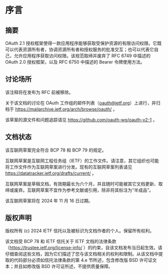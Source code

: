 # 序言

## 摘要

OAuth 2.1 授权框架使得一款应用程序能够获取受保护资源的有限访问权限。它既可以代表资源所有者，协调资源所有者和授权服务的批准交互；也可以代表它自己，允许应用程序获取访问权限。该规范取缔并废弃了 RFC 6749 中描述的 OAuth 2.0 授权框架，以及 RFC 6750 中描述的 Bearer 令牌使用方法。

## 讨论场所

该注释将在发布为 RFC 前被移除。

关于该文档的讨论在 OAuth 工作组的邮件列表（oauth@ietf.org）上进行，并归档于 https://mailarchive.ietf.org/arch/browse/oauth/ 。

该草案的源文件和问题追踪请见 https://github.com/oauth-wg/oauth-v2-1 。

## 文档状态

该互联网草案完全符合 BCP 78 和 BCP 79 的规定。

互联网草案是互联网工程任务组（IETF）的工作文件。请注意，其它组织也可能将工作文件作为互联网草案进行分发。现有的互联网草案列表请见 https://datatracker.ietf.org/drafts/current/ 。

互联网草案是草稿文档，有效期最长为六个月，并且随时可能被其它文档更新、取缔或废弃。互联网草案不宜作为参考文献或引用，除非将其标注为“半成品”。

该互联网草案将在 2024 年 11 月 16 日过期。

## 版权声明

版权所有 (c) 2024 IETF 信托以及被标识为文档作者的个人。保留所有权利。

该文档受 BCP 78 和 IETF 信托关于 IETF 文档的法律条款（https://trustee.ietf.org/license-info/ ）的约束，自该文档发布当日起生效。请仔细查阅这些文档，因为它们描述了您与该文档相关的权利和限制。从该文档中提取的代码部分必须如信托法律条款的第 4.e 节所述，包含修改版 BSD 许可证文本；并且如修改版 BSD 许可证所述，不提供质量保障。
